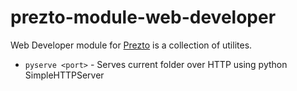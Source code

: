 # prezto-module-web-developer

Web Developer module for [Prezto](https://github.com/sorin-ionescu/prezto) is a collection of utilites.

- `pyserve <port>` - Serves current folder over HTTP using python SimpleHTTPServer
